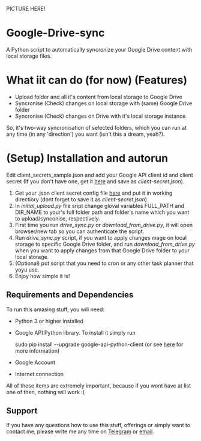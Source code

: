PICTURE HERE!

# Google-Drive-sync
A Python script to automatically syncronize your Google Drive content with local storage files.


# What iit can do (for now) (Features)
- Upload folder and all it's content from local storage to Google Drive
-  Syncronise (Check) changes on local storage with (same) Google Drive folder
-  Syncronise (Check) changes on Drive with it's local storage instance

So, it's two-way syncronisation of selected folders, which you can run at any time (in any 'direction') you want (isn't this a dream, yeah?).

# (Setup) Installation and autorun 

Edit client_secrets_sample.json and add your Google API client id and client secret (If you don't have one, get it [here]() and save as *client-secret.json*).

1) Get your .json client secret config file [here]() and put it in working directiory (dont forget to save it as *client-secret.json*)
1) In *initial_upload.py* file sript change gloval variables FULL_PATH and DIR_NAME to your's full folder path and folder's name which you want to upload/synconise, respectively.
1) First time you run *drive_sync.py* or *download_from_drive.py*, it will open browser/new tab so you can authenticate the script.
1) Run *drive_sync.py* script, if you want to apply changes mage on local storage to specific Google Drive folder, and run *download_from_drive.py* when you want to apply changes from that Google Drive folder to your local storage.
1) (Optional) put script that you need to cron or any other task planner that yoyu use.
1) Enjoy how simple it is!


## Requirements and Dependencies

To run this amasing stuff, you will need:

- Python 3 or higher installed
- Google API Python library. To install it simply run
  
  sudo pip install --upgrade google-api-python-client
(or see [here]() for more information)

- Google Account
- Internet connection

All of these items are extremely important, because if you wont have at list one of then, nothing will work :(

## Support

If you have any questions how to use this stuff, offerings or simply want to contact me, please write me any time  on [Telegram]() or [email]().


[composer.json]: ./composer.json
[Composer]: http://getcomposer.org/
[исходные коды]: https://github.com/Bashka/bricks_cli_routing/releases
[PHPUnit]: http://phpunit.de/
[обсуждение]: https://github.com/Bashka/bricks_cli_routing/issues
[Doxygen]: http://www.stack.nl/~dimitri/doxygen/index.html

